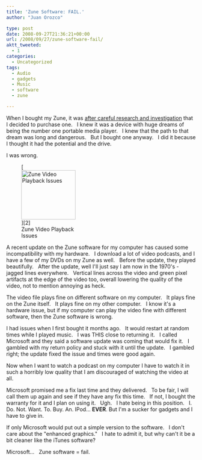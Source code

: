 ```yaml
---
title: 'Zune Software: FAIL.'
author: "Juan Orozco" 

type: post
date: 2008-09-27T21:36:21+00:00
url: /2008/09/27/zune-software-fail/
aktt_tweeted:
  - 1
categories:
  - Uncategorized
tags:
  - Audio
  - gadgets
  - Music
  - software
  - zune

---
```

When I bought my Zune, it was [after careful research and investigation][1] that I decided to purchase one.   I knew it was a device with huge dreams of being the number one portable media player.   I knew that the path to that dream was long and dangerous.   But I bought one anyway.   I did it because I thought it had the potential and the drive.

I was wrong.

<figure style="width: 144px" class="wp-caption alignleft">[<img title="Zune Video Playback Issues" src="https://i1.wp.com/farm4.static.flickr.com/3064/2888432873_bb6552de67_m.jpg?resize=144%2C131" alt="Zune Video Playback Issues" width="144" height="131" data-recalc-dims="1" />][2]<figcaption class="wp-caption-text">Zune Video Playback Issues</figcaption></figure>

A recent update on the Zune software for my computer has caused some incompatibility with my hardware.   I download a lot of video podcasts, and I have a few of my DVDs on my Zune as well.   Before the update, they played beautifully.   After the update, well I'll just say I am now in the 1970's - jagged lines everywhere.   Vertical lines across the video and green pixel artifacts at the edge of the video too, overall lowering the quality of the video, not to mention annoying as heck.

The video file plays fine on different software on my computer.   It plays fine on the Zune itself.   It plays fine on my other computer.   I know it's a hardware issue, but if my computer can play the video fine with different software, then the Zune software is wrong.

I had issues when I first bought it months ago.   It would restart at random times while I played music.   I was THIS close to returning it.   I called Microsoft and they said a software update was coming that would fix it.   I gambled with my return policy and stuck with it until the update.   I gambled right; the update fixed the issue and times were good again.

Now when I want to watch a podcast on my computer I have to watch it in such a horribly low quality that I am discouraged of watching the video at all.

Microsoft promised me a fix last time and they delivered.   To be fair, I will call them up again and see if they have any fix this time.   If not, I bought the warranty for it and I plan on using it.   Ugh.   I hate being in this position.   I. Do. Not. Want. To. Buy. An. IPod... **EVER**. But I'm a sucker for gadgets and I have to give in.

If only Microsoft would put out a simple version to the software.   I don't care about the "enhanced graphics."   I hate to admit it, but why can't it be a bit cleaner like the iTunes software?

Microsoft...   Zune software = fail.

 [1]: http://guamaso.com/2008/07/06/the-precious-80-gig-zune
 [2]: http://www.flickr.com/photos/theguamaso/2888432873/
